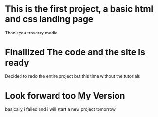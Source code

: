 # This is the first project, a basic html and css landing page 
Thank you traversy media
# Finallized The code and the site is ready 
Decided to redo the entire project but this time without the tutorials 
# Look forward too My Version

basically i failed and i will start a new project tomorrow
